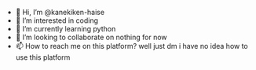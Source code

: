 - 👋 Hi, I’m @kanekiken-haise
- 👀 I’m interested in coding
- 🌱 I’m currently learning python
- 💞️ I’m looking to collaborate on nothing for now
- 📫 How to reach me on this platform? well just dm i have no idea how to use this platform

<!---
kanekiken-haise/kanekiken-haise is a ✨ special ✨ repository because its `README.md` (this file) appears on your GitHub profile.
You can click the Preview link to take a look at your changes.
--->
